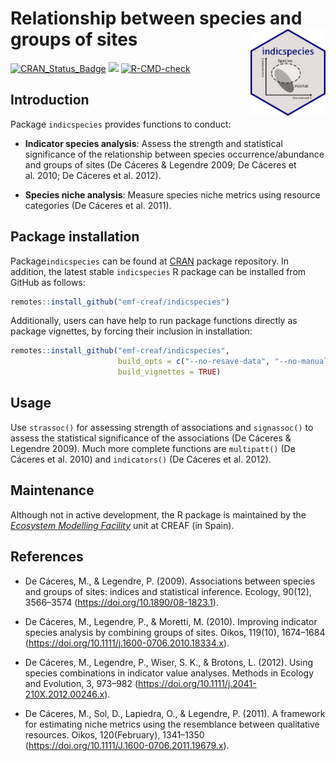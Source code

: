 
# Relationship between species and groups of sites <a href="https://emf-creaf.github.io/indicspecies/"><img src="man/figures/logo.png" align="right" height="139" alt="indicspecies website" /></a>

<!-- badges: start -->

[![CRAN_Status_Badge](http://www.r-pkg.org/badges/version/indicspecies)](https://cran.r-project.org/package=indicspecies)
[![](https://cranlogs.r-pkg.org/badges/indicspecies)](https://cran.rstudio.com/web/packages/indicspecies/index.html)
[![R-CMD-check](https://github.com/emf-creaf/indicspecies/actions/workflows/R-CMD-check.yaml/badge.svg)](https://github.com/emf-creaf/indicspecies/actions/workflows/R-CMD-check.yaml)
<!-- badges: end -->

## Introduction

Package `indicspecies` provides functions to conduct:

- **Indicator species analysis**: Assess the strength and statistical
  significance of the relationship between species occurrence/abundance
  and groups of sites (De Cáceres & Legendre 2009; De Cáceres et
  al. 2010; De Cáceres et al. 2012).

- **Species niche analysis**: Measure species niche metrics using
  resource categories (De Cáceres et al. 2011).

## Package installation

Package`indicspecies` can be found at
[CRAN](https://cran.r-project.org/) package repository. In addition, the
latest stable `indicspecies` R package can be installed from GitHub as
follows:

``` r
remotes::install_github("emf-creaf/indicspecies")
```

Additionally, users can have help to run package functions directly as
package vignettes, by forcing their inclusion in installation:

``` r
remotes::install_github("emf-creaf/indicspecies", 
                        build_opts = c("--no-resave-data", "--no-manual"),
                        build_vignettes = TRUE)
```

## Usage

Use `strassoc()` for assessing strength of associations and
`signassoc()` to assess the statistical significance of the associations
(De Cáceres & Legendre 2009). Much more complete functions are
`multipatt()` (De Cáceres et al. 2010) and `indicators()` (De Cáceres et
al. 2012).

## Maintenance

Although not in active development, the R package is maintained by the
[*Ecosystem Modelling Facility*](https://emf.creaf.cat) unit at CREAF
(in Spain).

## References

- De Cáceres, M., & Legendre, P. (2009). Associations between species
  and groups of sites: indices and statistical inference. Ecology,
  90(12), 3566–3574 (<https://doi.org/10.1890/08-1823.1>).

- De Cáceres, M., Legendre, P., & Moretti, M. (2010). Improving
  indicator species analysis by combining groups of sites. Oikos,
  119(10), 1674–1684
  (<https://doi.org/10.1111/j.1600-0706.2010.18334.x>).

- De Cáceres, M., Legendre, P., Wiser, S. K., & Brotons, L. (2012).
  Using species combinations in indicator value analyses. Methods in
  Ecology and Evolution, 3, 973–982
  (<https://doi.org/10.1111/j.2041-210X.2012.00246.x>).

- De Cáceres, M., Sol, D., Lapiedra, O., & Legendre, P. (2011). A
  framework for estimating niche metrics using the resemblance between
  qualitative resources. Oikos, 120(February), 1341–1350
  (<https://doi.org/10.1111/J.1600-0706.2011.19679.x>).

